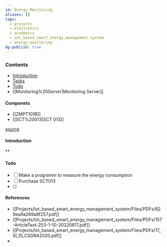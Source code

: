 ```yaml
---
id: Energy_Monitoring
aliases: []
tags:
  - projects
  - electronics
  - academics
  - iot_based_smart_energy_management_system
  - energy_monitoring
dg-publish: true
---
```

### Contents
- [Introduction]()
- [Tasks]()
- [Todo]()
- [[Monitoring%20Server|Monitoring Server]]

#### Componets

- [[ZMPT101B]]
- [[SCT%20013|SCT 013]]

[source](https://youtu.be/FVGvR9qlEc8?si=gxnrYLnuNUXbOzdP)

#### Introduction
**

#### Todo
- [ ] Make a programm to measure the energy consumption
- [ ] Purchase SCT013 
- [ ] 

#### References

- [[Projects/Iot_based_smart_energy_management_system/Files/PDFs/829ea9a269a8f257.pdf]]
- [[Projects/Iot_based_smart_energy_management_system/Files/PDFs/157-ArticleText-253-1-10-20220817.pdf]]
- [[Projects/Iot_based_smart_energy_management_system/Files/PDFs/17_SI_10_CSDRA2020.pdf]]
- 

